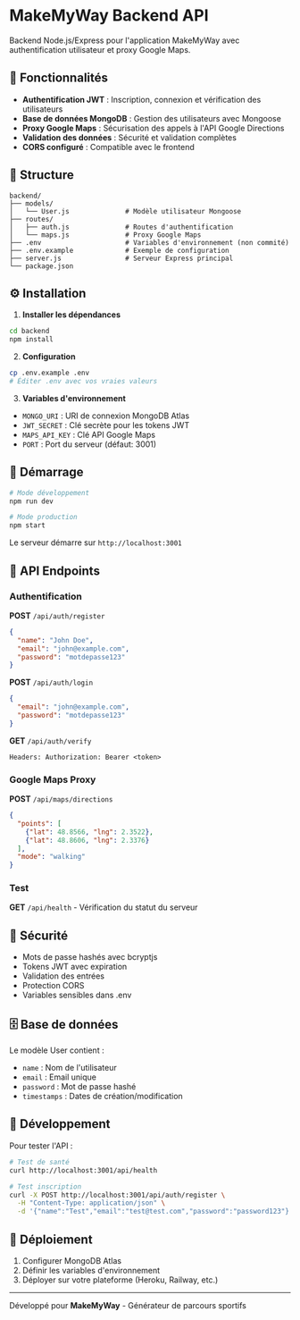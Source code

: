 # MakeMyWay Backend API

Backend Node.js/Express pour l'application MakeMyWay avec authentification utilisateur et proxy Google Maps.

## 🚀 Fonctionnalités

- **Authentification JWT** : Inscription, connexion et vérification des utilisateurs
- **Base de données MongoDB** : Gestion des utilisateurs avec Mongoose
- **Proxy Google Maps** : Sécurisation des appels à l'API Google Directions
- **Validation des données** : Sécurité et validation complètes
- **CORS configuré** : Compatible avec le frontend

## 📁 Structure

```
backend/
├── models/
│   └── User.js              # Modèle utilisateur Mongoose
├── routes/
│   ├── auth.js              # Routes d'authentification
│   └── maps.js              # Proxy Google Maps
├── .env                     # Variables d'environnement (non commité)
├── .env.example             # Exemple de configuration
├── server.js                # Serveur Express principal
└── package.json
```

## ⚙️ Installation

1. **Installer les dépendances**
```bash
cd backend
npm install
```

2. **Configuration**
```bash
cp .env.example .env
# Éditer .env avec vos vraies valeurs
```

3. **Variables d'environnement**
- `MONGO_URI` : URI de connexion MongoDB Atlas
- `JWT_SECRET` : Clé secrète pour les tokens JWT
- `MAPS_API_KEY` : Clé API Google Maps
- `PORT` : Port du serveur (défaut: 3001)

## 🎯 Démarrage

```bash
# Mode développement
npm run dev

# Mode production
npm start
```

Le serveur démarre sur `http://localhost:3001`

## 📡 API Endpoints

### Authentification

**POST** `/api/auth/register`
```json
{
  "name": "John Doe",
  "email": "john@example.com",
  "password": "motdepasse123"
}
```

**POST** `/api/auth/login`
```json
{
  "email": "john@example.com",
  "password": "motdepasse123"
}
```

**GET** `/api/auth/verify`
```
Headers: Authorization: Bearer <token>
```

### Google Maps Proxy

**POST** `/api/maps/directions`
```json
{
  "points": [
    {"lat": 48.8566, "lng": 2.3522},
    {"lat": 48.8606, "lng": 2.3376}
  ],
  "mode": "walking"
}
```

### Test

**GET** `/api/health` - Vérification du statut du serveur

## 🔐 Sécurité

- Mots de passe hashés avec bcryptjs
- Tokens JWT avec expiration
- Validation des entrées
- Protection CORS
- Variables sensibles dans .env

## 🗄️ Base de données

Le modèle User contient :
- `name` : Nom de l'utilisateur
- `email` : Email unique
- `password` : Mot de passe hashé
- `timestamps` : Dates de création/modification

## 🔧 Développement

Pour tester l'API :
```bash
# Test de santé
curl http://localhost:3001/api/health

# Test inscription
curl -X POST http://localhost:3001/api/auth/register \
  -H "Content-Type: application/json" \
  -d '{"name":"Test","email":"test@test.com","password":"password123"}'
```

## 🚀 Déploiement

1. Configurer MongoDB Atlas
2. Définir les variables d'environnement
3. Déployer sur votre plateforme (Heroku, Railway, etc.)

---

Développé pour **MakeMyWay** - Générateur de parcours sportifs